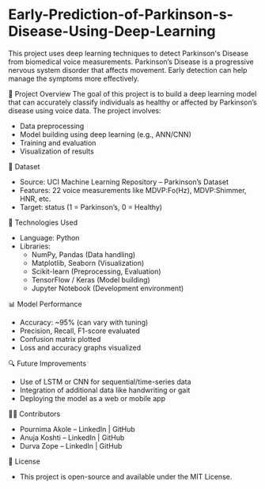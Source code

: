 # Early-Prediction-of-Parkinson-s-Disease-Using-Deep-Learning

This project uses deep learning techniques to detect Parkinson's Disease from biomedical voice measurements. Parkinson’s Disease is a progressive nervous system disorder that affects movement. Early detection can help manage the symptoms more effectively.

🧠 Project Overview
The goal of this project is to build a deep learning model that can accurately classify individuals as healthy or affected by Parkinson’s disease using voice data. The project involves:
* Data preprocessing
* Model building using deep learning (e.g., ANN/CNN)
* Training and evaluation
* Visualization of results

📂 Dataset
* Source: UCI Machine Learning Repository – Parkinson’s Dataset
* Features: 22 voice measurements like MDVP:Fo(Hz), MDVP:Shimmer, HNR, etc.
* Target: status (1 = Parkinson’s, 0 = Healthy)

🧪 Technologies Used
* Language: Python
* Libraries:
  * NumPy, Pandas (Data handling)
  * Matplotlib, Seaborn (Visualization)
  * Scikit-learn (Preprocessing, Evaluation)
  * TensorFlow / Keras (Model building)
  * Jupyter Notebook (Development environment)

📊 Model Performance
* Accuracy: ~95% (can vary with tuning)
* Precision, Recall, F1-score evaluated
* Confusion matrix plotted
* Loss and accuracy graphs visualized

🔍 Future Improvements
* Use of LSTM or CNN for sequential/time-series data
* Integration of additional data like handwriting or gait
* Deploying the model as a web or mobile app

🙋‍♀️ Contributors
* Pournima Akole – LinkedIn | GitHub
* Anuja Koshti – LinkedIn | GitHub
* Durva Zope – LinkedIn | GitHub

📄 License
* This project is open-source and available under the MIT License.


